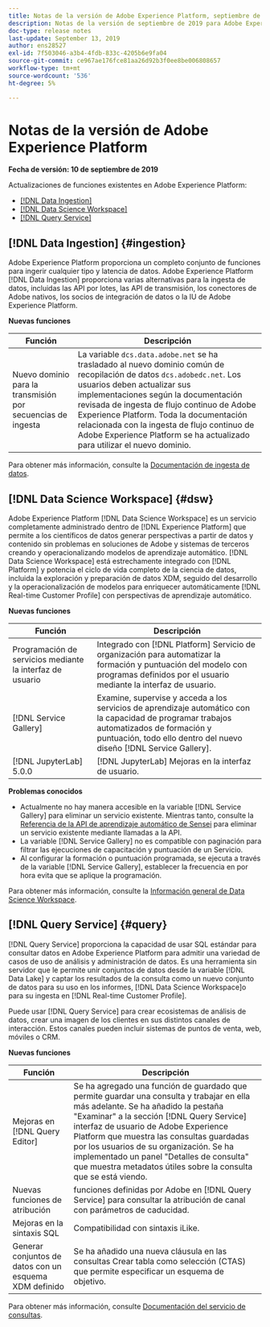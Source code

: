```yaml
---
title: Notas de la versión de Adobe Experience Platform, septiembre de 2019
description: Notas de la versión de septiembre de 2019 para Adobe Experience Platform.
doc-type: release notes
last-update: September 13, 2019
author: ens28527
exl-id: 7f503046-a3b4-4fdb-833c-4205b6e9fa04
source-git-commit: ce967ae176fce81aa26d92b3f0ee8be006808657
workflow-type: tm+mt
source-wordcount: '536'
ht-degree: 5%

---
```


# Notas de la versión de Adobe Experience Platform

**Fecha de versión: 10 de septiembre de 2019**

Actualizaciones de funciones existentes en Adobe Experience Platform:

* [[!DNL Data Ingestion]](#ingestion)
* [[!DNL Data Science Workspace]](#dsw)
* [[!DNL Query Service]](#query)

## [!DNL Data Ingestion] {#ingestion}

Adobe Experience Platform proporciona un completo conjunto de funciones para ingerir cualquier tipo y latencia de datos. Adobe Experience Platform [!DNL Data Ingestion] proporciona varias alternativas para la ingesta de datos, incluidas las API por lotes, las API de transmisión, los conectores de Adobe nativos, los socios de integración de datos o la IU de Adobe Experience Platform.

**Nuevas funciones**

| Función | Descripción |
| ----------- | ---------- |
| Nuevo dominio para la transmisión por secuencias de ingesta | La variable `dcs.data.adobe.net` se ha trasladado al nuevo dominio común de recopilación de datos `dcs.adobedc.net`. Los usuarios deben actualizar sus implementaciones según la documentación revisada de ingesta de flujo continuo de Adobe Experience Platform. Toda la documentación relacionada con la ingesta de flujo continuo de Adobe Experience Platform se ha actualizado para utilizar el nuevo dominio. |

Para obtener más información, consulte la [Documentación de ingesta de datos](../../ingestion/home.md).

## [!DNL Data Science Workspace] {#dsw}

Adobe Experience Platform [!DNL Data Science Workspace] es un servicio completamente administrado dentro de [!DNL Experience Platform] que permite a los científicos de datos generar perspectivas a partir de datos y contenido sin problemas en soluciones de Adobe y sistemas de terceros creando y operacionalizando modelos de aprendizaje automático. [!DNL Data Science Workspace] está estrechamente integrado con [!DNL Platform] y potencia el ciclo de vida completo de la ciencia de datos, incluida la exploración y preparación de datos XDM, seguido del desarrollo y la operacionalización de modelos para enriquecer automáticamente [!DNL Real-time Customer Profile] con perspectivas de aprendizaje automático.

**Nuevas funciones**

| Función | Descripción |
| -----------| ---------- |
| Programación de servicios mediante la interfaz de usuario | Integrado con [!DNL Platform] Servicio de organización para automatizar la formación y puntuación del modelo con programas definidos por el usuario mediante la interfaz de usuario. |
| [!DNL Service Gallery] | Examine, supervise y acceda a los servicios de aprendizaje automático con la capacidad de programar trabajos automatizados de formación y puntuación, todo ello dentro del nuevo diseño [!DNL Service Gallery]. |
| [!DNL JupyterLab] 5.0.0 | [!DNL JupyterLab] Mejoras en la interfaz de usuario. |

**Problemas conocidos**

* Actualmente no hay manera accesible en la variable [!DNL Service Gallery] para eliminar un servicio existente. Mientras tanto, consulte la [Referencia de la API de aprendizaje automático de Sensei](https://www.adobe.io/apis/experienceplatform/home/api-reference.html#!acpdr/swagger-specs/sensei-ml-api.yaml) para eliminar un servicio existente mediante llamadas a la API.
* La variable [!DNL Service Gallery] no es compatible con paginación para filtrar las ejecuciones de capacitación y puntuación de un Servicio.
* Al configurar la formación o puntuación programada, se ejecuta a través de la variable [!DNL Service Gallery], establecer la frecuencia en por hora evita que se aplique la programación.

Para obtener más información, consulte la [Información general de Data Science Workspace](../../data-science-workspace/home.md).

## [!DNL Query Service] {#query}

[!DNL Query Service] proporciona la capacidad de usar SQL estándar para consultar datos en Adobe Experience Platform para admitir una variedad de casos de uso de análisis y administración de datos. Es una herramienta sin servidor que le permite unir conjuntos de datos desde la variable [!DNL Data Lake] y captar los resultados de la consulta como un nuevo conjunto de datos para su uso en los informes, [!DNL Data Science Workspace]o para su ingesta en [!DNL Real-time Customer Profile].

Puede usar [!DNL Query Service] para crear ecosistemas de análisis de datos, crear una imagen de los clientes en sus distintos canales de interacción. Estos canales pueden incluir sistemas de puntos de venta, web, móviles o CRM.

**Nuevas funciones**

| Función | Descripción |
| -----------| ---------- |
| Mejoras en [!DNL Query Editor] | Se ha agregado una función de guardado que permite guardar una consulta y trabajar en ella más adelante. Se ha añadido la pestaña &quot;Examinar&quot; a la sección [!DNL Query Service] interfaz de usuario de Adobe Experience Platform que muestra las consultas guardadas por los usuarios de su organización. Se ha implementado un panel &quot;Detalles de consulta&quot; que muestra metadatos útiles sobre la consulta que se está viendo. |
| Nuevas funciones de atribución | funciones definidas por Adobe en [!DNL Query Service] para consultar la atribución de canal con parámetros de caducidad. |
| Mejoras en la sintaxis SQL | Compatibilidad con sintaxis iLike. |
| Generar conjuntos de datos con un esquema XDM definido | Se ha añadido una nueva cláusula en las consultas Crear tabla como selección (CTAS) que permite especificar un esquema de objetivo. |

Para obtener más información, consulte [Documentación del servicio de consultas](../../query-service/home.md).
